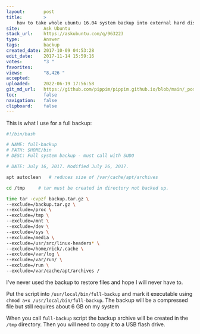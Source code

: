```yaml
---
layout:       post
title:        >
    how to take whole ubuntu 16.04 system backup into external hard disk
site:         Ask Ubuntu
stack_url:    https://askubuntu.com/q/963223
type:         Answer
tags:         backup
created_date: 2017-10-09 04:53:28
edit_date:    2017-11-14 15:59:16
votes:        "3 "
favorites:    
views:        "8,426 "
accepted:     
uploaded:     2022-06-19 17:56:58
git_md_url:   https://github.com/pippim/pippim.github.io/blob/main/_posts/2017/2017-10-09-how-to-take-whole-ubuntu-16.04-system-backup-into-external-hard-disk.md
toc:          false
navigation:   false
clipboard:    false
---
```


This is what I use for a full backup:



``` bash
#!/bin/bash

# NAME: full-backup
# PATH: $HOME/bin
# DESC: Full system backup - must call with SUDO

# DATE: July 16, 2017. Modified July 26, 2017.

apt autoclean 	# reduces size of /var/cache/apt/archives

cd /tmp		# tar must be created in directory not backed up.

time tar -cvpzf backup.tar.gz \
--exclude=/backup.tar.gz \
--exclude=/proc \
--exclude=/tmp \
--exclude=/mnt \
--exclude=/dev \
--exclude=/sys \
--exclude=/media \
--exclude=/usr/src/linux-headers* \
--exclude=/home/rick/.cache \
--exclude=/var/log \
--exclude=/var/run/ \
--exclude=/run \
--exclude=/var/cache/apt/archives /
```

I've never used the backup to restore files and hope I will never have to.

Put the script into `/usr/local/bin/full-backup` and mark it executable using `chmod a+x /usr/local/bin/full-backup`. The backup will be a compressed file but still requires about 6 GB on my system

When you call `full-backup` script the backup archive will be created in the `/tmp` directory. Then you will need to copy it to a USB flash drive.
